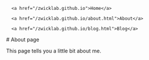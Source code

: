 <!doctype html>
<html>
  <head>
    <meta charset="utf-8">
    <title>About</title>
    <link rel="stylesheet" href="/assets/css/styles.css">
  </head>
  <body>
    <nav>
    
      <a href="/zwicklab.github.io">Home</a>
    
      <a href="/zwicklab.github.io/about.html">About</a>
    
      <a href="/zwicklab.github.io/blog.html">Blog</a>
    
</nav>
    # About page

This page tells you a little bit about me.
  </body>
</html>